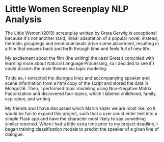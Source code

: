 # Little Women Screenplay NLP Analysis

The Little Women (2019) screenplay written by Greta Gerwig is exceptional because it's not another staid, linear adaptation of a popular novel. Instead, thematic groupings and emotional beats drive scene placement, resulting in a film that weaves back and forth through time and feels full of new life. 

My excitement about the film (the writing! the cast! Greta!) coincided with learning more about Natural Language Processing, so I decided to see if I could discern the main themes via topic modeling.

To do so, I extracted the dialogue lines and accompanying speaker and scene information from a html copy of the script and stored the data in MongoDB. Then, I performed topic modeling using Non-Negative Matrix Factorization and discovered four topics, which I labeled childhood, family, aspiration, and writing. 

My friends and I have discussed which March sister we are most like, so it would be fun to expand this project, such that a user could enter text into a simple Flask app and have the character most likely to say something similar returned. When I had a little extra time prior to my project deadline, I began training classification models to predict the speaker of a given line of dialogue.
